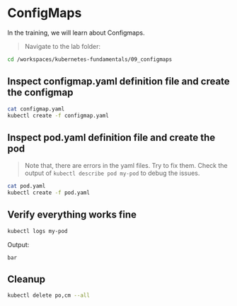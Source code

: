 # ConfigMaps

In the training, we will learn about Configmaps.

>Navigate to the lab folder:

```bash
cd /workspaces/kubernetes-fundamentals/09_configmaps
```

## Inspect configmap.yaml definition file and create the configmap

```bash
cat configmap.yaml
kubectl create -f configmap.yaml
```

## Inspect pod.yaml definition file and create the pod

>Note that, there are errors in the yaml files. Try to fix them. Check the output of `kubectl describe pod my-pod` to debug the issues.

```bash
cat pod.yaml
kubectl create -f pod.yaml
```

## Verify everything works fine

```bash
kubectl logs my-pod
```

Output:

```text
bar
```

## Cleanup

```bash
kubectl delete po,cm --all
```
